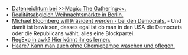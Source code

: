 * [Datenreichtum bei >>Magic: The Gathering<<.](https://www.heise.de/newsticker/meldung/Leak-von-Hunderttausenden-Spielerkonten-bei-Magic-The-Gathering-4587891.html)
* [Realitätsabgleich Weihnachtsmärkte in Berlin.](https://tuxproject.de/blog/2019/11/kurz-angemerkt-zu-weihnachtsmaerkten-2019/)
* [Michael Bloomberg will Präsident werden - bei den Democrats.](https://blog.fefe.de/?ts=a32ca472) - Und damit ist bewiesen, dasses egal ist ob man in den USA die Democrats oder die Republicans wählt, alles eine Blockpartei.
* [RegExp in awk? Hier könnt ihr es lernen.](https://opensource.com/article/19/11/how-regular-expressions-awk)
* [Haare? Kann man auch ohne Chemiepampe waschen und pflegen.](https://www.smarticular.net/haarpflege-naturlocken-curly-girl-methode/)
